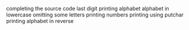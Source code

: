 completing the source code
last digit
printing alphabet
alphabet in lowercase
omitting some letters
printing numbers
printing using putchar
printing alphabet in reverse
